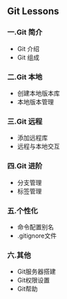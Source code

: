## Git Lessons
### 一.Git 简介
* Git 介绍
* Git 组成

### 二.Git 本地
* 创建本地版本库
* 本地版本管理

### 三.Git 远程
* 添加远程库
* 远程与本地交互

### 四.Git 进阶
* 分支管理
* 标签管理

### 五.个性化
* 命令配置别名
* .gitignore文件

### 六.其他
* Git服务器搭建
* Git权限设置
* Git帮助

